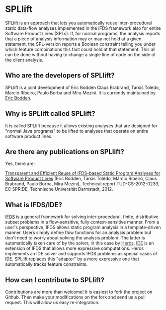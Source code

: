SPLlift
=====================
SPLlift is an approach that lets you automatically reuse inter-procedural static data-flow analyses implemented in the IFDS framework also for entire Software Product Lines (SPLs). If, for normal programs, the analysis reports that a piece of analysis information may or may not hold at a given statement, the SPL-version reports a Boolean constraint telling you under which feature combinations this fact could hold at that statement. This all can be done without having to change a single line of code on the side of the client analysis.

Who are the developers of SPLlift?
----------------------------------
SPLlift is a joint development of Eric Bodden Claus Brabrand, Tarsis Toledo, Marcio Ribeiro, Paulo Borba and Mira Mezini. It is currently maintained by [Eric Bodden][5].

Why is SPLlift called SPLlift?
------------------------------
It is called SPLlift because it allows existing analyses that are designed for "normal Java programs" to be lifted to analyses that operate on entire software product lines.

Are there any publications on SPLlift?
--------------------------------------
Yes, there are:

[Transparent and Efficient Reuse of IFDS-based Static Program Analyses for Software Product Lines][4] (Eric Bodden, Társis Tolêdo, Márcio Ribeiro, Claus Brabrand, Paulo Borba, Mira Mezini), Technical report TUD-CS-2012-0239, EC SPRIDE, Technische Universität Darmstadt, 2012.

What is IFDS/IDE?
-----------------
[IFDS][1] is a general framework for solving inter-procedural, finite, distributive subset problems in a flow-sensitive, fully context-sensitive manner. From a user's perspective, IFDS allows static program analysis in a template-driven manner. Users simply define flow functions for an analysis problem but don't need to worry about solving the analysis problem. The latter is automatically taken care of by the solver, in this case by [Heros][3].
[IDE][2] is an extension of IFDS that allows more expressive computations. Heros implements an IDE solver and supports IFDS problems as special cases of IDE. SPLlift replaces this "adapter" by a more expressive one that automatically tracks feature constraints.

How can I contribute to SPLlift?
--------------------------------
Contributions are more than welcome! It is easiest to fork the project on Github. Then make your modifications on the fork and send us a pull request. This will allow us easy re-integration.

[1]: http://dx.doi.org/10.1145/199448.199462
[2]: http://dx.doi.org/10.1016/0304-3975(96)00072-2
[3]: https://github.com/Sable/heros/
[4]: http://www.bodden.de/pubs/btr+12transparent.pdf
[5]: http://www.bodden.de/